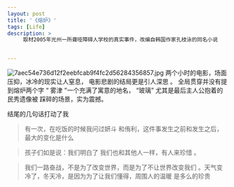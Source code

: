 ```yaml
---
layout: post
title: '《熔炉》'
tags: [Life]
description: >
     取材2005年光州一所聋哑障碍人学校的真实事件，改编自韩国作家孔枝泳的同名小说


---
```

![7aec54e736d12f2eebfcab9f4fc2d56284356857.jpg](http://olinvkfrw.bkt.clouddn.com/7aec54e736d12f2eebfcab9f4fc2d56284356857.jpg)
两个小时的电影，场面压抑，冰冷的现实让人窒息，
电影悲剧的结局更是引人深思 。
全局贯穿并没有提到熔炉两个字
“ 雾津 ”一个充满了寓意的地名，
“玻璃” 尤其是最后主人公抱着的民秀遗像被 踩碎的场景，实为震撼。

结尾的几句话打动了我

>有一次，在吃饭的时候我问过妍斗 和侑利，这件事发生之前和发生之后，最大的变化是什么

>孩子们如是说：我们明白了   我们也和其他人一样，有人来珍惜 。

> 我们一路奋战，不是为了改变世界，而是为了不让世界改变我们   。天气变冷了，冬天冷，是因为为了让我们懂得，周围人的温暖   是多么的珍贵